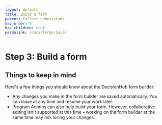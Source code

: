 ```yaml
---
layout: default
title: Build a form
parent: Collect submissions
nav_order: 3
has_children: true
permalink: /docs/forms/build
---
```


# Step 3: Build a form

## Things to keep in mind

Here's a few things you should know about the DecisionHub form builder:

- Any changes you make in the form builder are saved automatically. You can leave at any time and resume your work later.
- Program Admins can also help build your form. However, collaborative editing isn't supported at this time – working on the form builder at the same time may risk losing your changes.
  <!-- - Learn more about setting your Program Admins here. -->
